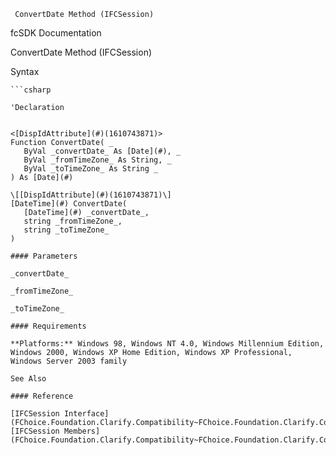 ﻿     ConvertDate Method (IFCSession)                                                   

fcSDK Documentation

ConvertDate Method (IFCSession)

Syntax

```vbnet
```csharp

'Declaration
 

<[DispIdAttribute](#)(1610743871)>
Function ConvertDate( _
   ByVal _convertDate_ As [Date](#), _
   ByVal _fromTimeZone_ As String, _
   ByVal _toTimeZone_ As String _
) As [Date](#)

\[[DispIdAttribute](#)(1610743871)\]
[DateTime](#) ConvertDate( 
   [DateTime](#) _convertDate_,
   string _fromTimeZone_,
   string _toTimeZone_
)

#### Parameters

_convertDate_

_fromTimeZone_

_toTimeZone_

#### Requirements

**Platforms:** Windows 98, Windows NT 4.0, Windows Millennium Edition, Windows 2000, Windows XP Home Edition, Windows XP Professional, Windows Server 2003 family

See Also

#### Reference

[IFCSession Interface](FChoice.Foundation.Clarify.Compatibility~FChoice.Foundation.Clarify.Compatibility.IFCSession.md)  
[IFCSession Members](FChoice.Foundation.Clarify.Compatibility~FChoice.Foundation.Clarify.Compatibility.IFCSession_members.md)
